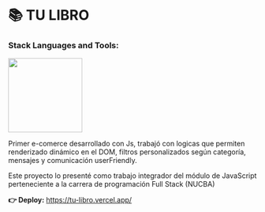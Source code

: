 <h1 align="start"> 		&#128218; TU LIBRO</h1> 

<h3 align="start">Stack Languages and Tools:</h3> 
<p align="start">
<img width="150px"  src="https://skillicons.dev/icons?i=html,css,js,bootstrap,ps,perline=10"  />
</p>

<p align="start">Primer e-comerce desarrollado con Js, trabajó con logicas que permiten renderizado dinámico en el DOM, filtros personalizados según categoría, mensajes y comunicación userFriendly. 

Este proyecto lo presenté como trabajo integrador del módulo de JavaScript perteneciente a la carrera de programación Full Stack (NUCBA)
</p> 

<strong align="start">	&#128073; Deploy:</strong> 
https://tu-libro.vercel.app/